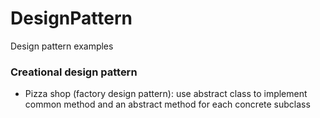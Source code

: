 # DesignPattern
Design pattern examples

### Creational design pattern
 - Pizza shop (factory design pattern): use abstract class to implement common method and an abstract method for each concrete subclass
